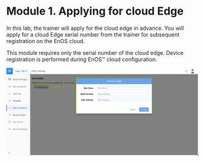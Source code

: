 # Module 1. Applying for cloud Edge

In this lab, the trainer will apply for the cloud edge in advance. You will apply for a cloud Edge serial number from the trainer for
subsequent registration on the EnOS cloud.

This module requires only the serial number of the cloud edge. Device registration is performed during EnOS™ cloud configuration.

![](media/module1_SN.png)

